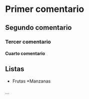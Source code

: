 # Primer comentario
## Segundo comentario
### Tercer comentario
#### Cuarto comentario

Listas 
---------
* Frutas
  *Manzanas

  ```html
<html>
    <head>
        <title>Título del sitio Web</title>
    </head>
    <body>
    </body>
</html>
```
